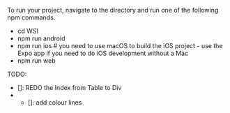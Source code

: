 To run your project, navigate to the directory and run one of the following npm commands.

- cd WSI
- npm run android
- npm run ios # you need to use macOS to build the iOS project - use the Expo app if you need to do iOS development
  without a Mac
- npm run web

TODO:

- []: REDO the Index from Table to Div
- - []: add colour lines
